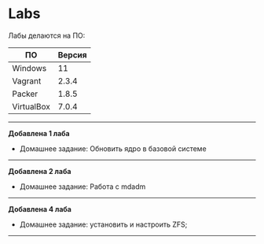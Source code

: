 # **Labs**

Лабы делаются на ПО:

| ПО         | Версия | 
| ---        | ---    | 
| Windows    | 11     | 
| Vagrant    | 2.3.4  | 
| Packer     | 1.8.5  | 
| VirtualBox | 7.0.4  | 

---
**Добавлена 1 лаба**
- Домашнее задание: Обновить ядро в базовой системе
---

**Добавлена 2 лаба**
- Домашнее задание: Работа с mdadm
---

**Добавлена 4 лаба**
- Домашнее задание: установить и настроить ZFS;
---

